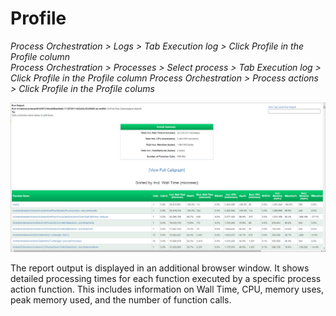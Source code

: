 # Profile

*Process Orchestration > Logs > Tab Execution log > Click Profile in the Profile column*   
*Process Orchestration > Processes > Select process > Tab Execution log > Click Profile in the Profile column*
*Process Orchestration > Process actions > Click Profile in the Profile colums*

![Profile](../../Assets/Screenshots/ActindoWorkFlow/Logs/Profile.png)

The report output is displayed in an additional browser window. It shows detailed processing times for each function executed by a specific process action function. This includes information on Wall Time, CPU, memory uses, peak memory used, and the number of function calls.


